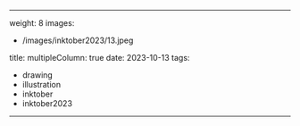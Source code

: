 
---
weight: 8
images:
- /images/inktober2023/13.jpeg

title:
multipleColumn: true
date: 2023-10-13
tags:
- drawing
- illustration
- inktober
- inktober2023
---

